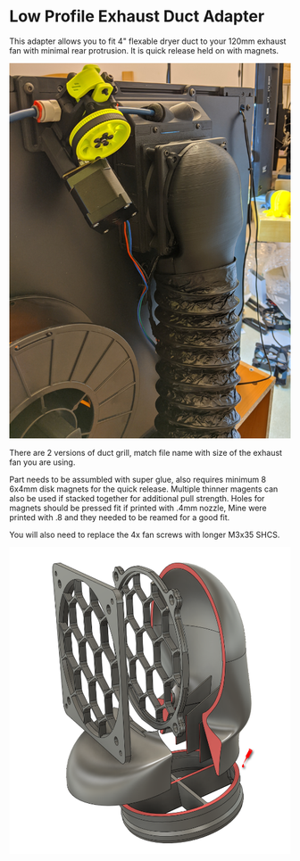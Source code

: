 # Low Profile Exhaust Duct Adapter

This adapter allows you to fit 4" flexable dryer duct to your 120mm exhaust fan with minimal rear protrusion. It is quick release held on with magnets.

![Completed pic](installed.jpg?raw=true)

There are 2 versions of duct grill, match file name with size of the exhaust fan you are using.

Part needs to be assumbled with super glue, also requires minimum 8 6x4mm disk magnets for the quick release. Multiple thinner magents can also be used if stacked together for additional pull strength.
Holes for magnets should be pressed fit if printed with .4mm nozzle, Mine were printed with .8 and they needed to be reamed for a good fit. 

You will also need to replace the 4x fan screws with longer M3x35 SHCS. 

![apply glue to the highlighted surfaces](glue_surfaces.png?raw=true)


